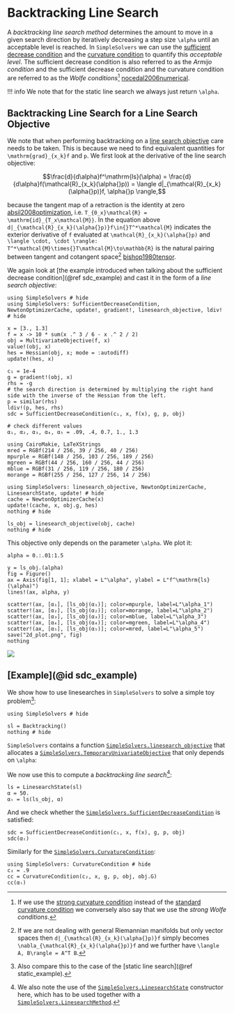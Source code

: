# Backtracking Line Search

A *backtracking line search method* determines the amount to move in a given search direction by iteratively decreasing a step size ``\alpha`` until an acceptable level is reached. In `SimpleSolvers` we can use the [sufficient decrease condition](@ref "The Sufficient Decrease Condition") and the [curvature condition](@ref "The Curvature Condition") to quantify this *acceptable level*. The sufficient decrease condition is also referred to as the *Armijo condition* and the sufficient decrease condition and the curvature condition are referred to as the *Wolfe conditions*[^1] [nocedal2006numerical](@cite). 

[^1]: If we use the [strong curvature condition](@ref "Strong Curvature Condition") instead of the [standard curvature condition](@ref "Standard Curvature Condition") we conversely also say that we use the *strong Wolfe conditions*.

!!! info
    We note that for the static line search we always just return ``\alpha``.


## Backtracking Line Search for a Line Search Objective

We note that when performing backtracking on a [line search objective](@ref "Line Search Objective") care needs to be taken. This is because we need to find equivalent quantities for ``\mathrm{grad}_{x_k}f`` and ``p``. We first look at the derivative of the line search objective:

```math
\frac{d}{d\alpha}f^\mathrm{ls}(\alpha) = \frac{d}{d\alpha}f(\mathcal{R}_{x_k}(\alpha{}p)) = \langle d|_{\mathcal{R}_{x_k}(\alpha{}p)}f, \alpha{}p \rangle,
```
because the tangent map of a retraction is the identity at zero [absil2008optimization](@cite), i.e. ``T_{0_x}\mathcal{R} = \mathrm{id}_{T_x\mathcal{M}}``. In the equation above ``d|_{\mathcal{R}_{x_k}(\alpha{}p)}f\in{}T^*\mathcal{M}`` indicates the exterior derivative of ``f`` evaluated at ``\mathcal{R}_{x_k}(\alpha{}p)`` and ``\langle \cdot, \cdot \rangle: T^*\mathcal{M}\times{}T\mathcal{M}\to\mathbb{R}`` is the natural pairing between tangent and cotangent space[^2] [bishop1980tensor](@cite).

[^2]: If we are not dealing with general Riemannian manifolds but only vector spaces then ``d|_{\mathcal{R}_{x_k}(\alpha{}p)}f`` simply becomes ``\nabla_{\mathcal{R}_{x_k}(\alpha{}p)}f`` and we further have ``\langle A, B\rangle = A^T B``.

We again look at [the example introduced when talking about the sufficient decrease condition](@ref sdc_example) and cast it in the form of a *line search objective*:

```@setup ls_obj
using SimpleSolvers # hide
using SimpleSolvers: SufficientDecreaseCondition, NewtonOptimizerCache, update!, gradient!, linesearch_objective, ldiv! # hide

x = [3., 1.3]
f = x -> 10 * sum(x .^ 3 / 6 - x .^ 2 / 2)
obj = MultivariateObjective(f, x)
value!(obj, x)
hes = Hessian(obj, x; mode = :autodiff)
update!(hes, x)

c₁ = 1e-4
g = gradient!(obj, x)
rhs = -g
# the search direction is determined by multiplying the right hand side with the inverse of the Hessian from the left.
p = similar(rhs)
ldiv!(p, hes, rhs)
sdc = SufficientDecreaseCondition(c₁, x, f(x), g, p, obj)

# check different values
α₁, α₂, α₃, α₄, α₅ = .09, .4, 0.7, 1., 1.3

using CairoMakie, LaTeXStrings
mred = RGBf(214 / 256, 39 / 256, 40 / 256)
mpurple = RGBf(148 / 256, 103 / 256, 189 / 256)
mgreen = RGBf(44 / 256, 160 / 256, 44 / 256)
mblue = RGBf(31 / 256, 119 / 256, 180 / 256)
morange = RGBf(255 / 256, 127 / 256, 14 / 256)

using SimpleSolvers: linesearch_objective, NewtonOptimizerCache, LinesearchState, update! # hide
cache = NewtonOptimizerCache(x)
update!(cache, x, obj.g, hes)
nothing # hide
```

```@example ls_obj
ls_obj = linesearch_objective(obj, cache)
nothing # hide
```

This objective only depends on the parameter ``\alpha``. We plot it:

```@setup ls_obj
alpha = 0.:.01:1.5

y = ls_obj.(alpha)
fig = Figure()
ax = Axis(fig[1, 1]; xlabel = L"\alpha", ylabel = L"f^\mathrm{ls}(\alpha)")
lines!(ax, alpha, y)

scatter!(ax, [α₁], [ls_obj(α₁)]; color=mpurple, label=L"\alpha_1")
scatter!(ax, [α₂], [ls_obj(α₂)]; color=morange, label=L"\alpha_2")
scatter!(ax, [α₃], [ls_obj(α₃)]; color=mblue, label=L"\alpha_3")
scatter!(ax, [α₄], [ls_obj(α₄)]; color=mgreen, label=L"\alpha_4")
scatter!(ax, [α₅], [ls_obj(α₅)]; color=mred, label=L"\alpha_5")
save("2d_plot.png", fig)
nothing
```

![](2d_plot.png)

## [Example](@id sdc_example)

We show how to use linesearches in `SimpleSolvers` to solve a simple toy problem[^3]:

[^3]: Also compare this to the case of the [static line search](@ref static_example).

```@example ls_obj
using SimpleSolvers # hide

sl = Backtracking()
nothing # hide
```

`SimpleSolvers` contains a function [`SimpleSolvers.linesearch_objective`](@ref) that allocates a [`SimpleSolvers.TemporaryUnivariateObjective`](@ref) that only depends on ``\alpha``:

We now use this to compute a *backtracking line search*[^4]:

[^4]: We also note the use of the [`SimpleSolvers.LinesearchState`](@ref) constructor here, which has to be used together with a [`SimpleSolvers.LinesearchMethod`](@ref).

```@example ls_obj
ls = LinesearchState(sl)
α = 50.
αₜ = ls(ls_obj, α)
```

And we check whether the [`SimpleSolvers.SufficientDecreaseCondition`](@ref) is satisfied:
```@example ls_obj
sdc = SufficientDecreaseCondition(c₁, x, f(x), g, p, obj)
sdc(αₜ)
```

Similarly for the [`SimpleSolvers.CurvatureCondition`](@ref):

```@example ls_obj
using SimpleSolvers: CurvatureCondition # hide
c₂ = .9
cc = CurvatureCondition(c₂, x, g, p, obj, obj.G)
cc(αₜ)
```